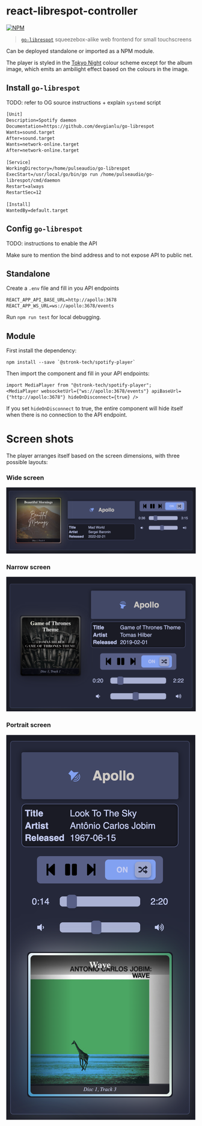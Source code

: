 # react-librespot-controller
[![NPM](https://img.shields.io/npm/v/@stronk-tech/react-librespot-controller.svg)](https://www.npmjs.com/package/@stronk-tech/react-librespot-controller)

> [`go-librespot`](https://github.com/devgianlu/go-librespot) squeezebox-alike web frontend for small touchscreens

Can be deployed standalone or imported as a NPM module.

The player is styled in the [Tokyo Night](https://github.com/tokyo-night/tokyo-night-vscode-theme) colour scheme except for the album image, which emits an ambilight effect based on the colours in the image.

## Install `go-librespot`
TODO: refer to OG source instructions + explain `systemd` script
```
[Unit]
Description=Spotify daemon
Documentation=https://github.com/devgianlu/go-librespot
Wants=sound.target
After=sound.target
Wants=network-online.target
After=network-online.target

[Service]
WorkingDirectory=/home/pulseaudio/go-librespot
ExecStart=/usr/local/go/bin/go run /home/pulseaudio/go-librespot/cmd/daemon
Restart=always
RestartSec=12

[Install]
WantedBy=default.target
```

## Config `go-librespot`
TODO: instructions to enable the API

Make sure to mention the bind address and to not expose API to public net.

## Standalone

Create a `.env` file and fill in you API endpoints
```
REACT_APP_API_BASE_URL=http://apollo:3678
REACT_APP_WS_URL=ws://apollo:3678/events
```

Run `npm run test` for local debugging.

## Module

First install the dependency:
```
npm install --save `@stronk-tech/spotify-player`
```

Then import the component and fill in your API endpoints:
```
import MediaPlayer from "@stronk-tech/spotify-player";
<MediaPlayer websocketUrl={"ws://apollo:3678/events"} apiBaseUrl={"http://apollo:3678"} hideOnDisconnect={true} />
```

If you set `hideOnDisconnect` to true, the entire component will hide itself when there is no connection to the API endpoint.

# Screen shots
The player arranges itself based on the screen dimensions, with three possible layouts:

### Wide screen
![Wide](screenshot_wide.png)

### Narrow screen
![Mid](screenshot_mid.png)

### Portrait screen
![Portrait](screenshot_portrait.png)